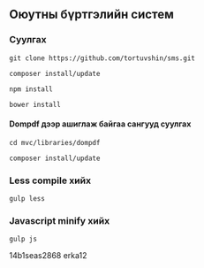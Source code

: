 ## Оюутны бүртгэлийн систем

### Суулгах

	git clone https://github.com/tortuvshin/sms.git

	composer install/update

	npm install 

	bower install

#### Dompdf дээр ашиглаж байгаа сангууд суулгах

	cd mvc/libraries/dompdf

	composer install/update

### Less compile хийх 

	gulp less

### Javascript minify хийх

	gulp js


14b1seas2868
erka12

